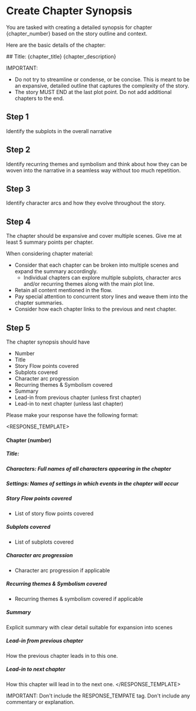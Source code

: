 # Create Chapter Synopsis

You are tasked with creating a detailed synopsis for chapter {chapter_number} based on the story outline and context.

Here are the basic details of the chapter:

<OVERVIEW>
## Title: {chapter_title}
{chapter_description}
</OVERVIEW>

IMPORTANT: 
 - Do not try to streamline or condense, or be concise. This is meant to be an expansive, detailed outline that captures the complexity of the story.
 - The story MUST END at the last plot point.  Do not add additional chapters to the end.

## Step 1
Identify the subplots in the overall narrative

## Step 2
Identify recurring themes and symbolism and think about how they can be woven into the narrative in a seamless way without too much repetition.

## Step 3
Identify character arcs and how they evolve throughout the story.

## Step 4
The chapter should be expansive and cover multiple scenes. Give me at least 5 summary points per chapter.

When considering chapter material:
 - Consider that each chapter can be broken into multiple scenes and expand the summary accordingly.
   - Individual chapters can explore multiple subplots, character arcs and/or recurring themes along with the main plot line. 
 - Retain all content mentioned in the flow.
 - Pay special attention to concurrent story lines and weave them into the chapter summaries.
 - Consider how each chapter links to the previous and next chapter.

## Step 5
The chapter synopsis should have
 - Number
 - Title
 - Story Flow points covered
 - Subplots covered
 - Character arc progression
 - Recurring themes & Symbolism covered
 - Summary
 - Lead-in from previous chapter (unless first chapter)
 - Lead-in to next chapter (unless last chapter)

Please make your response have the following format:

<RESPONSE_TEMPLATE>
#### Chapter (number)
##### Title:
##### Characters: Full names of all characters appearing in the chapter
##### Settings: Names of settings in which events in the chapter will occur
##### Story Flow points covered
- List of story flow points covered
##### Subplots covered
- List of subplots covered
##### Character arc progression
- Character arc progression if applicable
##### Recurring themes & Symbolism covered
- Recurring themes & symbolism covered if applicable
##### Summary
Explicit summary with clear detail suitable for expansion into scenes
##### Lead-in from previous chapter
How the previous chapter leads in to this one.
##### Lead-in to next chapter
How this chapter will lead in to the next one.
</RESPONSE_TEMPLATE>

IMPORTANT: Don't include the RESPONSE_TEMPATE tag. Don't include any commentary or explanation.
